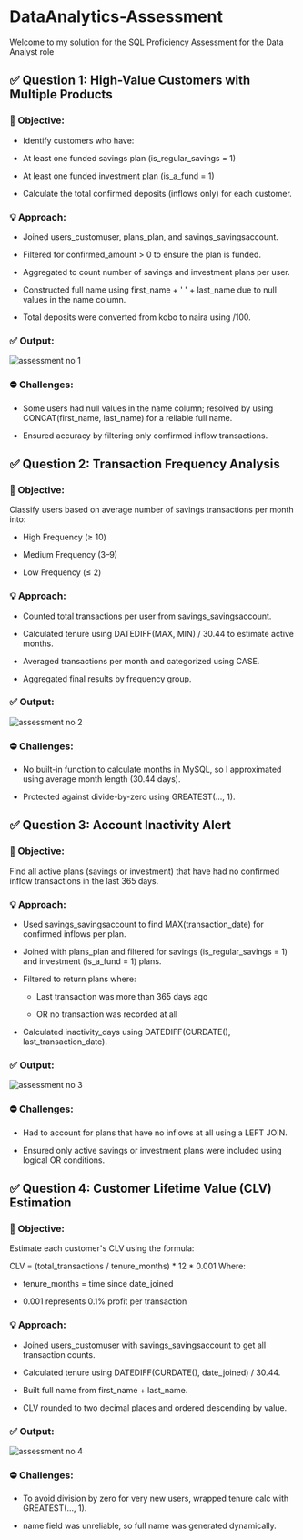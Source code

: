 # DataAnalytics-Assessment
Welcome to my solution for the SQL Proficiency Assessment for the Data Analyst role

## ✅ Question 1: High-Value Customers with Multiple Products
### 🧠 Objective:
- Identify customers who have:

- At least one funded savings plan (is_regular_savings = 1)

- At least one funded investment plan (is_a_fund = 1)

- Calculate the total confirmed deposits (inflows only) for each customer.

### 💡 Approach:
- Joined users_customuser, plans_plan, and savings_savingsaccount.

- Filtered for confirmed_amount > 0 to ensure the plan is funded.

- Aggregated to count number of savings and investment plans per user.

- Constructed full name using first_name + ' ' + last_name due to null values in the name column.

- Total deposits were converted from kobo to naira using /100.

### ✅ Output:
![assessment no 1](https://github.com/user-attachments/assets/e78cca99-f7eb-47ac-88ff-4176c7fe75cd)

### ⛔ Challenges:
- Some users had null values in the name column; resolved by using CONCAT(first_name, last_name) for a reliable full name.

- Ensured accuracy by filtering only confirmed inflow transactions.

## ✅ Question 2: Transaction Frequency Analysis
### 🧠 Objective:
Classify users based on average number of savings transactions per month into:

- High Frequency (≥ 10)

- Medium Frequency (3–9)

- Low Frequency (≤ 2)

### 💡 Approach:
- Counted total transactions per user from savings_savingsaccount.

- Calculated tenure using DATEDIFF(MAX, MIN) / 30.44 to estimate active months.

- Averaged transactions per month and categorized using CASE.

- Aggregated final results by frequency group.

### ✅ Output:
![assessment no 2](https://github.com/user-attachments/assets/b0eea0fd-427e-4501-a59b-66dd36c22073)


### ⛔ Challenges:
- No built-in function to calculate months in MySQL, so I approximated using average month length (30.44 days).

- Protected against divide-by-zero using GREATEST(..., 1).


## ✅ Question 3: Account Inactivity Alert
### 🧠 Objective:
Find all active plans (savings or investment) that have had no confirmed inflow transactions in the last 365 days.

### 💡 Approach:
- Used savings_savingsaccount to find MAX(transaction_date) for confirmed inflows per plan.

- Joined with plans_plan and filtered for savings (is_regular_savings = 1) and investment (is_a_fund = 1) plans.

- Filtered to return plans where:

  - Last transaction was more than 365 days ago

  - OR no transaction was recorded at all

- Calculated inactivity_days using DATEDIFF(CURDATE(), last_transaction_date).

### ✅ Output:
![assessment no 3](https://github.com/user-attachments/assets/0aba509b-cd32-4773-85f7-b1f272986d6a)

### ⛔ Challenges:
- Had to account for plans that have no inflows at all using a LEFT JOIN.

- Ensured only active savings or investment plans were included using logical OR conditions.


## ✅ Question 4: Customer Lifetime Value (CLV) Estimation
### 🧠 Objective:
Estimate each customer's CLV using the formula:

CLV = (total_transactions / tenure_months) * 12 * 0.001
Where:

- tenure_months = time since date_joined

- 0.001 represents 0.1% profit per transaction

### 💡 Approach:
- Joined users_customuser with savings_savingsaccount to get all transaction counts.

- Calculated tenure using DATEDIFF(CURDATE(), date_joined) / 30.44.

- Built full name from first_name + last_name.

- CLV rounded to two decimal places and ordered descending by value.

### ✅ Output:
![assessment no 4](https://github.com/user-attachments/assets/7c623897-6d44-41fa-a6d8-5f5ea5b86e82)


### ⛔ Challenges:
- To avoid division by zero for very new users, wrapped tenure calc with GREATEST(..., 1).

- name field was unreliable, so full name was generated dynamically.


